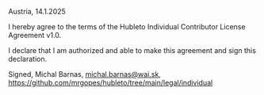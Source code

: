 Austria, 14.1.2025

I hereby agree to the terms of the Hubleto Individual Contributor License Agreement v1.0.

I declare that I am authorized and able to make this agreement and sign this declaration.

Signed, Michal Barnas, michal.barnas@wai.sk, https://github.com/mrgopes/hubleto/tree/main/legal/individual

